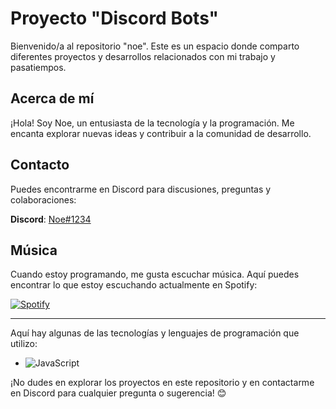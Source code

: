 # Proyecto "Discord Bots"

Bienvenido/a al repositorio "noe". Este es un espacio donde comparto diferentes proyectos y desarrollos relacionados con mi trabajo y pasatiempos.

## Acerca de mí

¡Hola! Soy Noe, un entusiasta de la tecnología y la programación. Me encanta explorar nuevas ideas y contribuir a la comunidad de desarrollo.

## Contacto

Puedes encontrarme en Discord para discusiones, preguntas y colaboraciones:

**Discord**: [Noe#1234](https://discord.com/users/1187980688864063489)

## Música

Cuando estoy programando, me gusta escuchar música. Aquí puedes encontrar lo que estoy escuchando actualmente en Spotify:

[![Spotify](https://novatorem-noe.vercel.app/api/spotify)](https://open.spotify.com/user/)

---

Aquí hay algunas de las tecnologías y lenguajes de programación que utilizo:

- ![JavaScript](https://img.shields.io/badge/JavaScript-F7DF1E?style=for-the-badge&logo=javascript&logoColor=black)

¡No dudes en explorar los proyectos en este repositorio y en contactarme en Discord para cualquier pregunta o sugerencia! 😊

